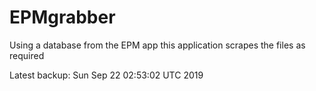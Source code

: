 # EPMgrabber
Using a database from the EPM app this application scrapes the files as required


Latest backup: Sun Sep 22 02:53:02 UTC 2019
